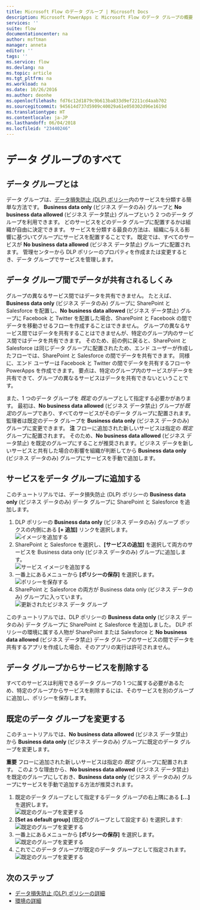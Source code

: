 ```yaml
---
title: Microsoft Flow のデータ グループ | Microsoft Docs
description: Microsoft PowerApps と Microsoft Flow のデータ グループの概要
services: ''
suite: flow
documentationcenter: na
author: msftman
manager: anneta
editor: ''
tags: ''
ms.service: flow
ms.devlang: na
ms.topic: article
ms.tgt_pltfrm: na
ms.workload: na
ms.date: 10/26/2016
ms.author: deonhe
ms.openlocfilehash: fd76c12d1879c9b613ba833d9ef2211cd4aab702
ms.sourcegitcommit: 945614d737d5909c40029a61e050302d96e1619d
ms.translationtype: HT
ms.contentlocale: ja-JP
ms.lasthandoff: 06/04/2018
ms.locfileid: "23440246"
---
```

# <a name="learn-all-about-data-groups"></a>データ グループのすべて
## <a name="what-is-a-data-group"></a>データ グループとは
データ グループは、[データ損失防止 (DLP) ポリシー](prevent-data-loss.md)内のサービスを分類する簡単な方法です。 **Business data only** (ビジネス データのみ) グループと **No business data allowed** (ビジネス データ禁止) グループという 2 つのデータ グループを利用できます。 どのサービスをどのデータ グループに配置するかは組織が自由に決定できます。 サービスを分類する最良の方法は、組織に与える影響に基づいてグループにサービスを配置することです。 既定では、すべてのサービスが **No business data allowed** (ビジネス データ禁止) グループに配置されます。 管理センターから DLP ポリシーのプロパティを作成または変更するとき、データ グループでサービスを管理します。

## <a name="how-data-is-shared-between-data-groups"></a>データ グループ間でデータが共有されるしくみ
グループの異なるサービス間ではデータを共有できません。 たとえば、**Business data only** (ビジネス データのみ) グループに SharePoint と Salesforce を配置し、**No business data allowed** (ビジネス データ禁止) グループに Facebook と Twitter を配置した場合、SharePoint と Facebook の間でデータを移動させるフローを作成することはできません。 グループの異なるサービス間ではデータを共有することはできませんが、特定のグループ内のサービス間ではデータを共有できます。 そのため、前の例に戻ると、SharePoint と Salesforce は同じデータ グループに配置されたため、エンド ユーザーが作成したフローでは、SharePoint と Salesforce の間でデータを共有できます。 同様に、エンド ユーザーは Facebook と Twitter の間でデータを共有するフローや PowerApps を作成できます。 要点は、特定のグループ内のサービスがデータを共有できて、グループの異なるサービスはデータを共有できないということです。  

また、1 つのデータ グループを *既定* のグループとして指定する必要かがあります。 最初は、**No business data allowed** (ビジネス データ禁止) グループが*既定*のグループであり、すべてのサービスがそのデータ グループに配置されます。 監理者は既定のデータ グループを **Business data only** (ビジネス データのみ) グループに変更できます。 **注** フローに追加された新しいサービスは指定の *既定* グループに配置されます。 そのため、**No business data allowed** (ビジネス データ禁止) を既定のグループにすることが推奨されます。ビジネス データを新しいサービスと共有した場合の影響を組織が判断してから **Business data only** (ビジネス データのみ) グループにサービスを手動で追加します。

## <a name="add-services-to-a-data-group"></a>サービスをデータ グループに追加する
このチュートリアルでは、データ損失防止 (DLP) ポリシーの **Business data only** (ビジネス データのみ) データ グループに SharePoint と Salesforce を追加します。 

1. DLP ポリシーの **Business data only** (ビジネス データのみ) グループ ボックスの内側にある **[+ 追加]** リンクを選択します。    
   ![イメージを追加する](./media/introduction-to-data-groups/add-to-data-group-1.png)  
2. SharePoint と Salesforce を選択し、**[サービスの追加]** を選択して両方のサービスを Business data only (ビジネス データのみ) グループに追加します。    
   ![サービス イメージを追加する](./media/introduction-to-data-groups/add-to-data-group-2.png)  
3. 一番上にあるメニューから **[ポリシーの保存]** を選択します。  
   ![ポリシーを保存する](./media/introduction-to-data-groups/add-to-data-group-4.png) 
4. SharePoint と Salesforce の両方が Business data only (ビジネス データのみ) グループに入っています。  
   ![更新されたビジネス データ グループ](./media/introduction-to-data-groups/add-to-data-group-3.png)   

このチュートリアルでは、DLP ポリシーの **Business data only** (ビジネス データのみ) データ グループに SharePoint と Salesforce を追加しました。 DLP ポリシーの環境に属する人物が SharePoint または Salesforce と **No business data allowed** (ビジネス データ禁止) データ グループのサービスの間でデータを共有するアプリを作成した場合、そのアプリの実行は許可されません。

## <a name="remove-services-from-a-data-group"></a>データ グループからサービスを削除する
すべてのサービスは利用できるデータ グループの 1 つに属する必要があるため、特定のグループからサービスを削除するには、そのサービスを別のグループに追加し、ポリシーを保存します。  

## <a name="change-the-default-data-group"></a>既定のデータ グループを変更する
このチュートリアルでは、**No business data allowed** (ビジネス データ禁止) から **Business data only** (ビジネス データのみ) グループに既定のデータ グループを変更します。  

**重要** フローに追加された新しいサービスは指定の *既定* グループに配置されます。 このような理由から、**No business data allowed** (ビジネス データ禁止) を既定のグループにしておき、**Business data only** (ビジネス データのみ) グループにサービスを手動で追加する方法が推奨されます。

1. 既定のデータ グループとして指定するデータ グループの右上隅にある **[...]** を選択します。    
   ![既定のグループを変更する](./media/introduction-to-data-groups/default-data-group-0.png)  
2. **[Set as default group]** (既定のグループとして設定する) を選択します:  
   ![既定のグループを変更する](./media/introduction-to-data-groups/default-data-group-1.png)   
3. 一番上にあるメニューから **[ポリシーの保存]** を選択します。  
   ![既定のグループを変更する](./media/introduction-to-data-groups/add-to-data-group-4.png) 
4. これでこのデータ グループが既定のデータ グループとして指定されます。  
   ![既定のグループを変更する](./media/introduction-to-data-groups/default-data-group-2.png)   

## <a name="next-steps"></a>次のステップ
* [データ損失防止 (DLP) ポリシーの詳細](prevent-data-loss.md)
* [環境の詳細](environments-overview-admin.md)   

